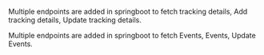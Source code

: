 Multiple endpoints are added in springboot to fetch tracking details, Add tracking details, Update tracking details.

Multiple endpoints are added in springboot to fetch Events, Events, Update Events.

